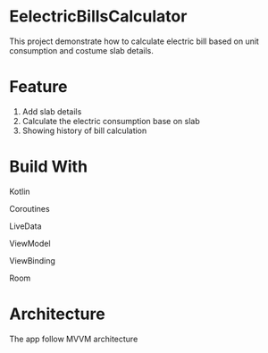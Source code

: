 # EelectricBillsCalculator
This project demonstrate how to calculate electric bill based on unit consumption and costume slab details.

# Feature
1) Add slab details
2) Calculate the electric consumption base on slab
3) Showing history of bill calculation


# Build With 
Kotlin

Coroutines

LiveData

ViewModel

ViewBinding

Room

# Architecture
The app follow MVVM architecture
